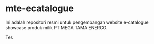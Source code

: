 # mte-ecatalogue
Ini adalah repositori resmi untuk pengembangan website e-catalogue showcase produk milik PT MEGA TAMA ENERCO.

Tes